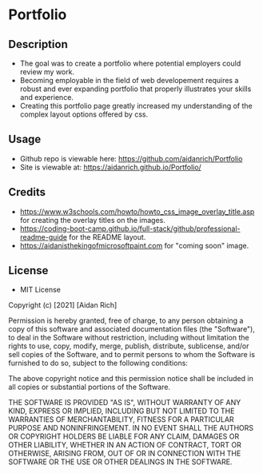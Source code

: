 # Portfolio
## Description
- The goal was to create a portfolio where potential employers could review my work.
- Becoming employable in the field of web developement requires a robust and ever expanding portfolio that properly illustrates your skills and experience.
- Creating this portfolio page greatly increased my understanding of the complex layout options offered by css.

## Usage
- Github repo is viewable here: https://github.com/aidanrich/Portfolio
- Site is viewable at: https://aidanrich.github.io/Portfolio/

## Credits
- https://www.w3schools.com/howto/howto_css_image_overlay_title.asp for creating the overlay titles on the images.
- https://coding-boot-camp.github.io/full-stack/github/professional-readme-guide for the README layout.
- https://aidanisthekingofmicrosoftpaint.com for "coming soon" image.
## License
- MIT License

Copyright (c) [2021] [Aidan Rich]

Permission is hereby granted, free of charge, to any person obtaining a copy
of this software and associated documentation files (the "Software"), to deal in the Software without restriction, including without limitation the rights to use, copy, modify, merge, publish, distribute, sublicense, and/or sell copies of the Software, and to permit persons to whom the Software is
furnished to do so, subject to the following conditions:

The above copyright notice and this permission notice shall be included in all copies or substantial portions of the Software.

THE SOFTWARE IS PROVIDED "AS IS", WITHOUT WARRANTY OF ANY KIND, EXPRESS OR
IMPLIED, INCLUDING BUT NOT LIMITED TO THE WARRANTIES OF MERCHANTABILITY,
FITNESS FOR A PARTICULAR PURPOSE AND NONINFRINGEMENT. IN NO EVENT SHALL THE
AUTHORS OR COPYRIGHT HOLDERS BE LIABLE FOR ANY CLAIM, DAMAGES OR OTHER
LIABILITY, WHETHER IN AN ACTION OF CONTRACT, TORT OR OTHERWISE, ARISING FROM, OUT OF OR IN CONNECTION WITH THE SOFTWARE OR THE USE OR OTHER DEALINGS IN THE SOFTWARE.
